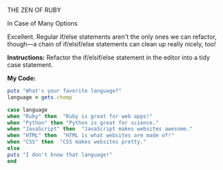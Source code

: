 THE ZEN OF RUBY

In Case of Many Options

Excellent. Regular if/else statements aren't the only ones we can refactor, though—a chain of if/elsif/else statements can clean up really nicely, too!

**Instructions:**
Refactor the if/elsif/else statement in the editor into a tidy case statement.

**My Code:**
```ruby
puts "What's your favorite language?"
language = gets.chomp

case language
when "Ruby" then  "Ruby is great for web apps!"
when "Python" then "Python is great for science."
when "JavaScript" then  "JavaScript makes websites awesome."
when "HTML" then  "HTML is what websites are made of!"
when "CSS" then  "CSS makes websites pretty."
else 
puts "I don't know that language!"
end
```
